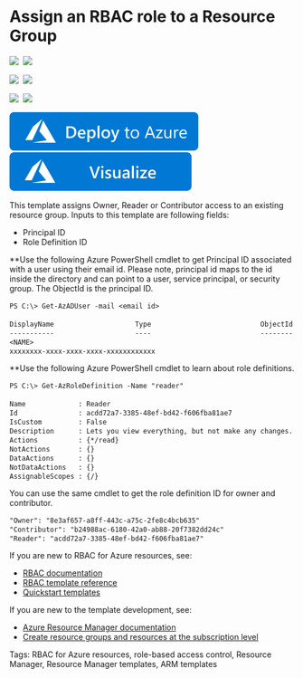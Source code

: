 # Assign an RBAC role to a Resource Group

<IMG SRC="https://azurequickstartsservice.blob.core.windows.net/badges/101-rbac-builtinrole-resourcegroup/PublicLastTestDate.svg" />&nbsp;
<IMG SRC="https://azurequickstartsservice.blob.core.windows.net/badges/101-rbac-builtinrole-resourcegroup/PublicDeployment.svg" />&nbsp;

<IMG SRC="https://azurequickstartsservice.blob.core.windows.net/badges/101-rbac-builtinrole-resourcegroup/FairfaxLastTestDate.svg" />&nbsp;
<IMG SRC="https://azurequickstartsservice.blob.core.windows.net/badges/101-rbac-builtinrole-resourcegroup/FairfaxDeployment.svg" />&nbsp;

<IMG SRC="https://azurequickstartsservice.blob.core.windows.net/badges/101-rbac-builtinrole-resourcegroup/BestPracticeResult.svg" />&nbsp;
<IMG SRC="https://azurequickstartsservice.blob.core.windows.net/badges/101-rbac-builtinrole-resourcegroup/CredScanResult.svg" />&nbsp;

<a href="https://portal.azure.com/#create/Microsoft.Template/uri/https%3A%2F%2Fraw.githubusercontent.com%2FAzure%2Fazure-quickstart-templates%2Fmaster%2F101-rbac-builtinrole-resourcegroup%2Fazuredeploy.json" target="_blank">
    <img src="https://raw.githubusercontent.com/Azure/azure-quickstart-templates/master/1-CONTRIBUTION-GUIDE/images/deploytoazure.svg?sanitize=true"/>
</a>
<a href="http://armviz.io/#/?load=https%3A%2F%2Fraw.githubusercontent.com%2FAzure%2Fazure-quickstart-templates%2Fmaster%2F101-rbac-builtinrole-resourcegroup%2Fazuredeploy.json" target="_blank">
  <img src="https://raw.githubusercontent.com/Azure/azure-quickstart-templates/master/1-CONTRIBUTION-GUIDE/images/visualizebutton.svg?sanitize=true"/>
</a>

This template assigns Owner, Reader or Contributor access to an existing resource group. Inputs to this template are following fields:

- Principal ID
- Role Definition ID

**Use the following Azure PowerShell cmdlet to get Principal ID associated with a user using their email id. Please note, principal id maps to the id inside the directory and can point to a user, service principal, or security group. The ObjectId is the principal ID.

    PS C:\> Get-AzADUser -mail <email id>
    
    DisplayName                    Type                           ObjectId
    -----------                    ----                           --------
    <NAME>                                                        xxxxxxxx-xxxx-xxxx-xxxx-xxxxxxxxxxxx

**Use the following Azure PowerShell cmdlet to learn about role definitions.

    PS C:\> Get-AzRoleDefinition -Name "reader"

    Name             : Reader
    Id               : acdd72a7-3385-48ef-bd42-f606fba81ae7
    IsCustom         : False
    Description      : Lets you view everything, but not make any changes.
    Actions          : {*/read}
    NotActions       : {}
    DataActions      : {}
    NotDataActions   : {}
    AssignableScopes : {/}

   You can use the same cmdlet to get the role definition ID for owner and contributor.

    "Owner": "8e3af657-a8ff-443c-a75c-2fe8c4bcb635"
    "Contributor": "b24988ac-6180-42a0-ab88-20f7382dd24c"
    "Reader": "acdd72a7-3385-48ef-bd42-f606fba81ae7"

If you are new to RBAC for Azure resources, see:

- [RBAC documentation](https://docs.microsoft.com/azure/role-based-access-control/)
- [RBAC template reference](https://docs.microsoft.com/azure/templates/microsoft.authorization/allversions)
- [Quickstart templates](https://azure.microsoft.com/resources/templates/?resourceType=Microsoft.Authorization&pageNumber=1&sort=Popular)

If you are new to the template development, see:

- [Azure Resource Manager documentation](https://docs.microsoft.com/en-us/azure/azure-resource-manager/)
- [Create resource groups and resources at the subscription level](https://docs.microsoft.com/azure/azure-resource-manager/deploy-to-subscription#create-roles)

Tags: RBAC for Azure resources, role-based access control, Resource Manager, Resource Manager templates, ARM templates

